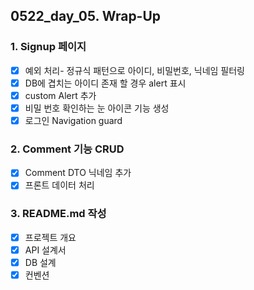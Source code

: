 ## 0522_day_05. Wrap-Up

### 1. Signup 페이지

- [x] 예외 처리- 정규식 패턴으로 아이디, 비밀번호, 닉네임 필터링
- [x] DB에 겹치는 아이디 존재 할 경우 alert 표시
- [x] custom Alert 추가
- [x] 비밀 번호 확인하는 눈 아이콘 기능 생성
- [x] 로그인 Navigation guard

### 2. Comment 기능 CRUD

- [x] Comment DTO 닉네임 추가
- [x] 프론트 데이터 처리

### 3. README.md 작성
- [x] 프로젝트 개요
- [x] API 설계서
- [x] DB 설계
- [x] 컨벤션